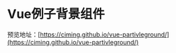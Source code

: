 # Vue例子背景组件

预览地址：[https://ciming.github.io/vue-partivleground/](https://ciming.github.io/vue-partivleground/)